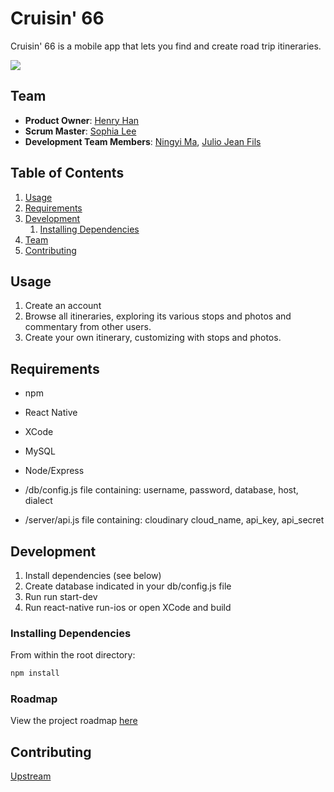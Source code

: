 # Cruisin' 66

Cruisin' 66 is a mobile app that lets you find and create road trip itineraries. 

<img src="https://github.com/PotatoEater0127/Cruisin-66/blob/master/client/component/images/demo.gif" />

## Team

- **Product Owner**: [Henry Han](https://github.com/PotatoEater0127)
- **Scrum Master**: [Sophia Lee](https://github.com/soph915)
- **Development Team Members**: [Ningyi Ma](https://github.com/ningyima), [Julio Jean Fils](https://github.com/juliofihdeldev) 

## Table of Contents

1.  [Usage](#Usage)
1.  [Requirements](#requirements)
1.  [Development](#development)
    1.  [Installing Dependencies](#installing-dependencies)
1.  [Team](#team)
1.  [Contributing](#contributing)

## Usage

1. Create an account
2. Browse all itineraries, exploring its various stops and photos and commentary from other users. 
3. Create your own itinerary, customizing with stops and photos.

## Requirements

- npm
- React Native
- XCode
- MySQL
- Node/Express

- /db/config.js file containing: username, password, database, host, dialect
- /server/api.js file containing: cloudinary cloud_name, api_key, api_secret 


## Development

1. Install dependencies (see below)
2. Create database indicated in your db/config.js file
3. Run run start-dev 
4. Run react-native run-ios or open XCode and build

### Installing Dependencies

From within the root directory:

```sh
npm install
```

### Roadmap

View the project roadmap [here](https://github.com/Studio-M4/Cruisin-66/pulls)

## Contributing

[Upstream](https://github.com/Studio-M4/Cruisin-66)

